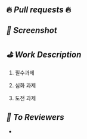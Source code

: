 ## 🔥 *Pull requests* 🔥

## *📸 Screenshot*

## *⛳️ Work Description*
1. 필수과제

2. 심화 과제

3. 도전 과제

## *📢 To Reviewers*
- 
